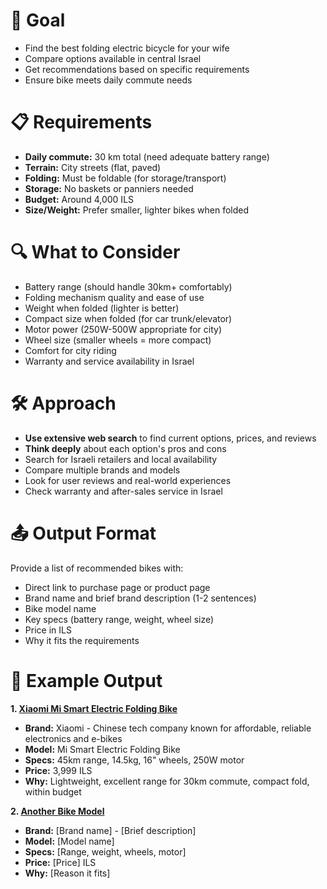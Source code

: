 # 🎯 Goal
- Find the best folding electric bicycle for your wife
- Compare options available in central Israel
- Get recommendations based on specific requirements
- Ensure bike meets daily commute needs

# 📋 Requirements
- **Daily commute:** 30 km total (need adequate battery range)
- **Terrain:** City streets (flat, paved)
- **Folding:** Must be foldable (for storage/transport)
- **Storage:** No baskets or panniers needed
- **Budget:** Around 4,000 ILS
- **Size/Weight:** Prefer smaller, lighter bikes when folded

# 🔍 What to Consider
- Battery range (should handle 30km+ comfortably)
- Folding mechanism quality and ease of use
- Weight when folded (lighter is better)
- Compact size when folded (for car trunk/elevator)
- Motor power (250W-500W appropriate for city)
- Wheel size (smaller wheels = more compact)
- Comfort for city riding
- Warranty and service availability in Israel

# 🛠️ Approach
- **Use extensive web search** to find current options, prices, and reviews
- **Think deeply** about each option's pros and cons
- Search for Israeli retailers and local availability
- Compare multiple brands and models
- Look for user reviews and real-world experiences
- Check warranty and after-sales service in Israel

# 📤 Output Format
Provide a list of recommended bikes with:
- Direct link to purchase page or product page
- Brand name and brief brand description (1-2 sentences)
- Bike model name
- Key specs (battery range, weight, wheel size)
- Price in ILS
- Why it fits the requirements

# 📝 Example Output
**1. [Xiaomi Mi Smart Electric Folding Bike](https://example-store.co.il/product/123)**
- **Brand:** Xiaomi - Chinese tech company known for affordable, reliable electronics and e-bikes
- **Model:** Mi Smart Electric Folding Bike
- **Specs:** 45km range, 14.5kg, 16" wheels, 250W motor
- **Price:** 3,999 ILS
- **Why:** Lightweight, excellent range for 30km commute, compact fold, within budget

**2. [Another Bike Model](https://example-store2.co.il/product/456)**
- **Brand:** [Brand name] - [Brief description]
- **Model:** [Model name]
- **Specs:** [Range, weight, wheels, motor]
- **Price:** [Price] ILS
- **Why:** [Reason it fits]
